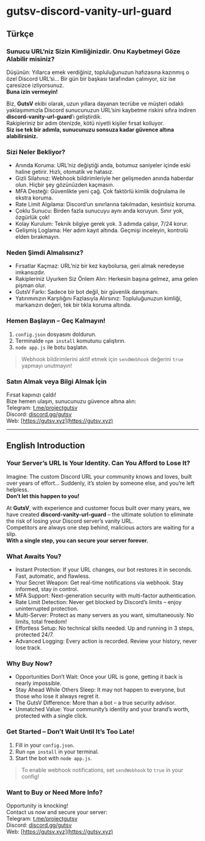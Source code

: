 # gutsv-discord-vanity-url-guard

## Türkçe

### Sunucu URL’niz Sizin Kimliğinizdir. Onu Kaybetmeyi Göze Alabilir misiniz?

Düşünün: Yıllarca emek verdiğiniz, topluluğunuzun hafızasına kazınmış o özel Discord URL’si… Bir gün bir başkası tarafından çalınıyor, siz ise çaresizce izliyorsunuz.  
**Buna izin vermeyin!**

Biz, **GutsV** ekibi olarak, uzun yıllara dayanan tecrübe ve müşteri odaklı yaklaşımımızla Discord sunucunuzun URL’sini kaybetme riskini sıfıra indiren **discord-vanity-url-guard**’ı geliştirdik.  
Rakipleriniz bir adım ötenizde, kötü niyetli kişiler fırsat kolluyor.  
**Siz ise tek bir adımla, sunucunuzu sonsuza kadar güvence altına alabilirsiniz.**

### Sizi Neler Bekliyor?

- Anında Koruma: URL’niz değiştiği anda, botumuz saniyeler içinde eski haline getirir. Hızlı, otomatik ve hatasız.
- Gizli Silahınız: Webhook bildirimleriyle her gelişmeden anında haberdar olun. Hiçbir şey gözünüzden kaçmasın.
- MFA Desteği: Güvenlikte yeni çağ. Çok faktörlü kimlik doğrulama ile ekstra koruma.
- Rate Limit Algılama: Discord’un sınırlarına takılmadan, kesintisiz koruma.
- Çoklu Sunucu: Birden fazla sunucuyu aynı anda koruyun. Sınır yok, özgürlük çok!
- Kolay Kurulum: Teknik bilgiye gerek yok. 3 adımda çalışır, 7/24 korur.
- Gelişmiş Loglama: Her adım kayıt altında. Geçmişi inceleyin, kontrolü elden bırakmayın.

### Neden Şimdi Almalısınız?

- Fırsatlar Kaçmaz: URL’niz bir kez kaybolursa, geri almak neredeyse imkansızdır.  
- Rakipleriniz Uyurken Siz Önlem Alın: Herkesin başına gelmez, ama gelen pişman olur.  
- GutsV Farkı: Sadece bir bot değil, bir güvenlik danışmanı.  
- Yatırımınızın Karşılığını Fazlasıyla Alırsınız: Topluluğunuzun kimliği, markanızın değeri, tek bir tıkla koruma altında.

### Hemen Başlayın – Geç Kalmayın!

1. `config.json` dosyasını doldurun.
2. Terminalde `npm install` komutunu çalıştırın.
3. `node app.js` ile botu başlatın.

> Webhook bildirimlerini aktif etmek için `sendWebhook` değerini `true` yapmayı unutmayın!

### Satın Almak veya Bilgi Almak İçin

Fırsat kapınızı çaldı!  
Bize hemen ulaşın, sunucunuzu güvence altına alın:  
Telegram: [t.me/projectgutsv](https://t.me/projectgutsv)  
Discord: [discord.gg/gutsv](https://discord.gg/gutsv)  
Web: [https://gutsv.xyz](https://gutsv.xyz)

---

## English Introduction

### Your Server’s URL Is Your Identity. Can You Afford to Lose It?

Imagine: The custom Discord URL your community knows and loves, built over years of effort… Suddenly, it’s stolen by someone else, and you’re left helpless.  
**Don’t let this happen to you!**

At **GutsV**, with experience and customer focus built over many years, we have created **discord-vanity-url-guard** – the ultimate solution to eliminate the risk of losing your Discord server’s vanity URL.  
Competitors are always one step behind, malicious actors are waiting for a slip.  
**With a single step, you can secure your server forever.**

### What Awaits You?

- Instant Protection: If your URL changes, our bot restores it in seconds. Fast, automatic, and flawless.
- Your Secret Weapon: Get real-time notifications via webhook. Stay informed, stay in control.
- MFA Support: Next-generation security with multi-factor authentication.
- Rate Limit Detection: Never get blocked by Discord’s limits – enjoy uninterrupted protection.
- Multi-Server: Protect as many servers as you want, simultaneously. No limits, total freedom!
- Effortless Setup: No technical skills needed. Up and running in 3 steps, protected 24/7.
- Advanced Logging: Every action is recorded. Review your history, never lose track.

### Why Buy Now?

- Opportunities Don’t Wait: Once your URL is gone, getting it back is nearly impossible.
- Stay Ahead While Others Sleep: It may not happen to everyone, but those who lose it always regret it.
- The GutsV Difference: More than a bot – a true security advisor.
- Unmatched Value: Your community’s identity and your brand’s worth, protected with a single click.

### Get Started – Don’t Wait Until It’s Too Late!

1. Fill in your `config.json`.
2. Run `npm install` in your terminal.
3. Start the bot with `node app.js`.

> To enable webhook notifications, set `sendWebhook` to `true` in your config!

### Want to Buy or Need More Info?

Opportunity is knocking!  
Contact us now and secure your server:  
Telegram: [t.me/projectgutsv](https://t.me/projectgutsv)  
Discord: [discord.gg/gutsv](https://discord.gg/gutsv)  
Web: [https://gutsv.xyz](https://gutsv.xyz)
